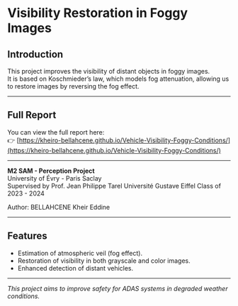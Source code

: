 # Visibility Restoration in Foggy Images

## Introduction

This project improves the visibility of distant objects in foggy images.  
It is based on Koschmieder’s law, which models fog attenuation, allowing us to restore images by reversing the fog effect.

---
## Full Report

You can view the full report here:  
👉 [https://kheiro-bellahcene.github.io/Vehicle-Visibility-Foggy-Conditions/](https://kheiro-bellahcene.github.io/Vehicle-Visibility-Foggy-Conditions/)

---

**M2 SAM - Perception Project**  
University of Évry - Paris Saclay  
Supervised by Prof. Jean Philippe Tarel 
Université Gustave Eiffel
Class of 2023 - 2024

Author: BELLAHCENE Kheir Eddine

---


## Features

- Estimation of atmospheric veil (fog effect).  
- Restoration of visibility in both grayscale and color images.  
- Enhanced detection of distant vehicles.

---

*This project aims to improve safety for ADAS systems in degraded weather conditions.*

